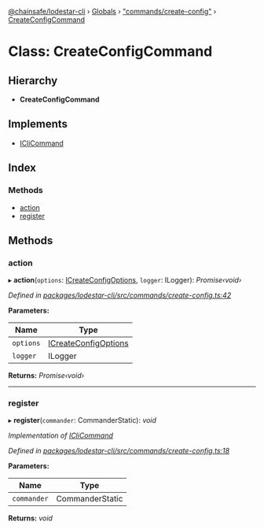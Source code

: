 [@chainsafe/lodestar-cli](../README.md) › [Globals](../globals.md) › ["commands/create-config"](../modules/_commands_create_config_.md) › [CreateConfigCommand](_commands_create_config_.createconfigcommand.md)

# Class: CreateConfigCommand

## Hierarchy

* **CreateConfigCommand**

## Implements

* [ICliCommand](../interfaces/_commands_interface_.iclicommand.md)

## Index

### Methods

* [action](_commands_create_config_.createconfigcommand.md#action)
* [register](_commands_create_config_.createconfigcommand.md#register)

## Methods

###  action

▸ **action**(`options`: [ICreateConfigOptions](../interfaces/_commands_create_config_.icreateconfigoptions.md), `logger`: ILogger): *Promise‹void›*

*Defined in [packages/lodestar-cli/src/commands/create-config.ts:42](https://github.com/ChainSafe/lodestar/blob/c806550/packages/lodestar-cli/src/commands/create-config.ts#L42)*

**Parameters:**

Name | Type |
------ | ------ |
`options` | [ICreateConfigOptions](../interfaces/_commands_create_config_.icreateconfigoptions.md) |
`logger` | ILogger |

**Returns:** *Promise‹void›*

___

###  register

▸ **register**(`commander`: CommanderStatic): *void*

*Implementation of [ICliCommand](../interfaces/_commands_interface_.iclicommand.md)*

*Defined in [packages/lodestar-cli/src/commands/create-config.ts:18](https://github.com/ChainSafe/lodestar/blob/c806550/packages/lodestar-cli/src/commands/create-config.ts#L18)*

**Parameters:**

Name | Type |
------ | ------ |
`commander` | CommanderStatic |

**Returns:** *void*
